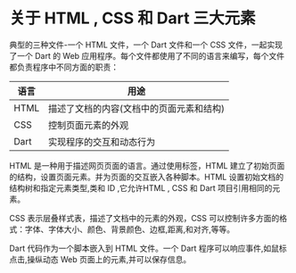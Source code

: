 # 关于 HTML , CSS 和 Dart 三大元素

典型的三种文件-一个 HTML 文件，一个 Dart 文件和一个 CSS 文件，一起实现了一个 Dart 的 Web 应用程序。每个文件都使用了不同的语言来编写，每个文件都负责程序中不同方面的职责：

|语言|	用途 |
|---|---|
|HTML	|描述了文档的内容(文档中的页面元素和结构)|
|CSS	|控制页面元素的外观|
|Dart	|实现程序的交互和动态行为|

HTML 是一种用于描述网页页面的语言。通过使用标签，HTML 建立了初始页面的结构，设置页面元素。并为页面的交互嵌入各种脚本。HTML 设置初始文档的结构树和指定元素类型,类和 ID ,它允许HTML , CSS 和 Dart 项目引用相同的元素。 

CSS 表示层叠样式表，描述了文档中的元素的外观，CSS 可以控制许多方面的格式：字体、字体大小、颜色、背景颜色、边框,距离,和对齐,等等。

Dart 代码作为一个脚本嵌入到 HTML 文件。一个 Dart 程序可以响应事件,如鼠标点击,操纵动态 Web 页面上的元素,并可以保存信息。